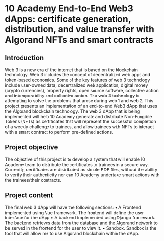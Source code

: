 # 10 Academy End-to-End Web3 dApps: certificate generation, distribution, and value transfer with Algorand NFTs and smart contracts  

## Introduction
Web 3 is a new era of the internet that is based on the blockchain technology.  Web 3 includes the concept of decentralized web apps and token-based economics. Some of the key features of web 3 technology include user-owned data, decentralized web application, digital money (crypto currencies), property rights, open source software, collective action and interoperability and collective action. The web 3 technology is attempting to solve the problems that arose during web 1 and web 2. This project presents an implementation of an end-to-end Web3 dApp that uses the Algorand blockchain technology. The web 3 dApp that is being implemented will help 10 Academy generate and distribute Non-Fungible Tokens (NFTs) as certificates that will represent the successful completion of a weekly challenge to trainees, and allow trainees with NFTs to interact with a smart contract to perform pre-defined actions.  
## Project objective
The objective of this project is to develop a system that will enable 10 Academy team to distribute the certificates to trainees in a secure way. 
Currently,  certificates are distributed as simple PDF files, without the ability to verify their authenticity nor can 10 Academy undertake smart actions with the trainees/their contracts.
## Project content
The final web 3 dApp will have the following sections:
•	A Frontend implemented using Vue framework. The frontend will define the user interface for the dApp
•	A backend implemented using Django framework. The backend retrieves data from the database and the Algorand network to be served in the frontend for the user to view it.
•	Sandbox. Sandbox is the tool that will allow me to use Algorand blockchain within the dApp.
